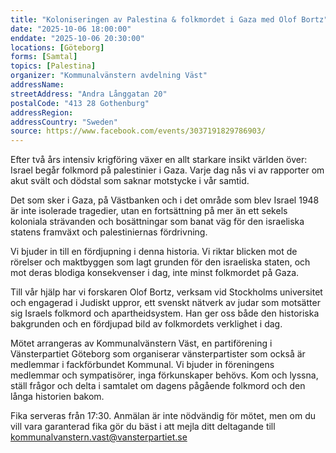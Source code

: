 ```yaml
---
title: "Koloniseringen av Palestina & folkmordet i Gaza med Olof Bortz"
date: "2025-10-06 18:00:00"
enddate: "2025-10-06 20:30:00"
locations: [Göteborg]
forms: [Samtal]
topics: [Palestina]
organizer: "Kommunalvänstern avdelning Väst"
addressName: 
streetAddress: "Andra Långgatan 20"
postalCode: "413 28 Gothenburg"
addressRegion:
addressCountry: "Sweden"
source: https://www.facebook.com/events/3037191829786903/
---
```

Efter två års intensiv krigföring växer en allt starkare insikt världen över: Israel begår folkmord på palestinier i Gaza. Varje dag nås vi av rapporter om akut svält och dödstal som saknar motstycke i vår samtid.

Det som sker i Gaza, på Västbanken och i det område som blev Israel 1948 är inte isolerade tragedier, utan en fortsättning på mer än ett sekels koloniala strävanden och bosättningar som banat väg för den israeliska statens framväxt och palestiniernas fördrivning.

Vi bjuder in till en fördjupning i denna historia. Vi riktar blicken mot de rörelser och maktbyggen som lagt grunden för den israeliska staten, och mot deras blodiga konsekvenser i dag, inte minst folkmordet på Gaza.

Till vår hjälp har vi forskaren Olof Bortz, verksam vid Stockholms universitet och engagerad i Judiskt uppror, ett svenskt nätverk av judar som motsätter sig Israels folkmord och apartheidsystem. Han ger oss både den historiska bakgrunden och en fördjupad bild av folkmordets verklighet i dag.

Mötet arrangeras av Kommunalvänstern Väst, en partiförening i Vänsterpartiet Göteborg som organiserar vänsterpartister som också är medlemmar i fackförbundet Kommunal. Vi bjuder in föreningens medlemmar och sympatisörer, inga förkunskaper behövs. Kom och lyssna, ställ frågor och delta i samtalet om dagens pågående folkmord och den långa historien bakom.

Fika serveras från 17:30. Anmälan är inte nödvändig för mötet, men om du vill vara garanterad fika gör du bäst i att mejla ditt deltagande till kommunalvanstern.vast@vansterpartiet.se
